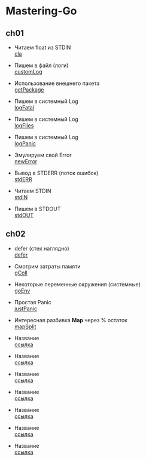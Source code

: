 # Mastering-Go

## ch01

* Читаем float из STDIN<br>
[cla](https://github.com/eatae/Mastering-Go-Second-Edition/blob/master/ch01/cla.go) <br>
     
* Пишем в файл (логи) <br>
[customLog](https://github.com/eatae/Mastering-Go-Second-Edition/blob/master/ch01/customLog.go)

* Использование внешнего пакета <br>
[getPackage](https://github.com/eatae/Mastering-Go-Second-Edition/blob/master/ch01/getPackage.go)
    
* Пишем в системный Log <br>
[logFatal](https://github.com/eatae/Mastering-Go-Second-Edition/blob/master/ch01/logFatal.go)
    
* Пишем в системный Log <br>
[logFiles](https://github.com/eatae/Mastering-Go-Second-Edition/blob/master/ch01/logFiles.go)
    
* Пишем в системный Log <br>
[logPanic](https://github.com/eatae/Mastering-Go-Second-Edition/blob/master/ch01/logPanic.go)
    
* Эмулируем свой Error <br>
[newError](https://github.com/eatae/Mastering-Go-Second-Edition/blob/master/ch01/newError.go)
    
* Вывод в STDERR (поток ошибок) <br>
[stdERR](https://github.com/eatae/Mastering-Go-Second-Edition/blob/master/ch01/stdERR.go)
    
* Читаем STDIN <br>
[stdIN](https://github.com/eatae/Mastering-Go-Second-Edition/blob/master/ch01/stdIN.go)
    
* Пишем в STDOUT <br>
[stdOUT](https://github.com/eatae/Mastering-Go-Second-Edition/blob/master/ch01/stdOUT.go)
    
    
## ch02

* defer (стек наглядно)<br>
[defer](https://github.com/eatae/Mastering-Go-Second-Edition/blob/master/ch02/defer.go)
    
* Смотрим затраты памяти <br>
[gColl](https://github.com/eatae/Mastering-Go-Second-Edition/blob/master/ch02/gColl.go)
    
* Некоторые переменные окружения (системные) <br>
[goEnv](https://github.com/eatae/Mastering-Go-Second-Edition/blob/master/ch02/goEnv.go)
    
* Простая Panic <br>
[justPanic](https://github.com/eatae/Mastering-Go-Second-Edition/blob/master/ch02/justPanic.go)
    
* Интересная разбивка **Map** через % остаток<br>
[mapSplit](https://github.com/eatae/Mastering-Go-Second-Edition/blob/master/ch02/mapSplit.go)
    
* Название <br>
[ссылка](адрес)

* Название <br>
[ссылка](адрес)
    
* Название <br>
[ссылка](адрес)
    
* Название <br>
[ссылка](адрес)
    
* Название <br>
[ссылка](адрес)
    
* Название <br>
[ссылка](адрес)
    
* Название <br>
[ссылка](адрес)